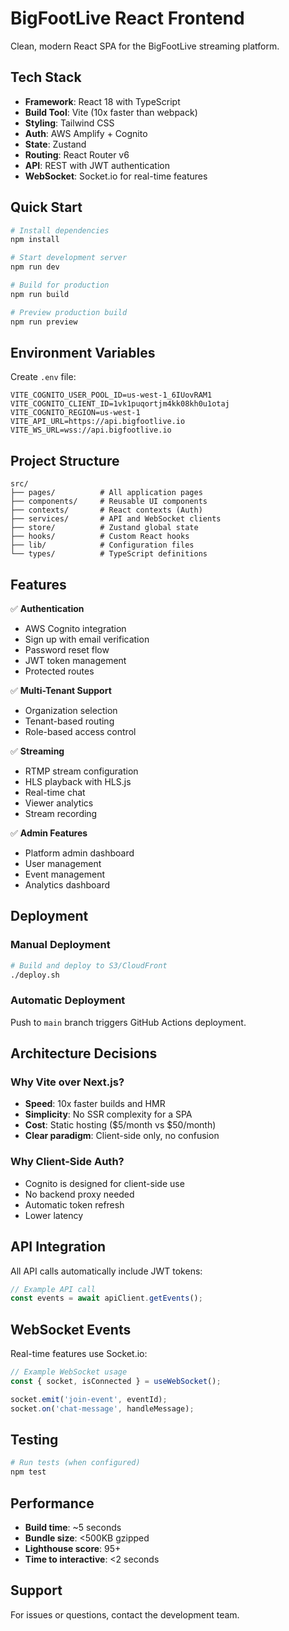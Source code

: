 # BigFootLive React Frontend

Clean, modern React SPA for the BigFootLive streaming platform.

## Tech Stack
- **Framework**: React 18 with TypeScript
- **Build Tool**: Vite (10x faster than webpack)
- **Styling**: Tailwind CSS
- **Auth**: AWS Amplify + Cognito
- **State**: Zustand
- **Routing**: React Router v6
- **API**: REST with JWT authentication
- **WebSocket**: Socket.io for real-time features

## Quick Start

```bash
# Install dependencies
npm install

# Start development server
npm run dev

# Build for production
npm run build

# Preview production build
npm run preview
```

## Environment Variables

Create `.env` file:

```env
VITE_COGNITO_USER_POOL_ID=us-west-1_6IUovRAM1
VITE_COGNITO_CLIENT_ID=1vk1puqortjm4kk08kh0u1otaj
VITE_COGNITO_REGION=us-west-1
VITE_API_URL=https://api.bigfootlive.io
VITE_WS_URL=wss://api.bigfootlive.io
```

## Project Structure

```
src/
├── pages/          # All application pages
├── components/     # Reusable UI components
├── contexts/       # React contexts (Auth)
├── services/       # API and WebSocket clients
├── store/          # Zustand global state
├── hooks/          # Custom React hooks
├── lib/            # Configuration files
└── types/          # TypeScript definitions
```

## Features

✅ **Authentication**
- AWS Cognito integration
- Sign up with email verification
- Password reset flow
- JWT token management
- Protected routes

✅ **Multi-Tenant Support**
- Organization selection
- Tenant-based routing
- Role-based access control

✅ **Streaming**
- RTMP stream configuration
- HLS playback with HLS.js
- Real-time chat
- Viewer analytics
- Stream recording

✅ **Admin Features**
- Platform admin dashboard
- User management
- Event management
- Analytics dashboard

## Deployment

### Manual Deployment

```bash
# Build and deploy to S3/CloudFront
./deploy.sh
```

### Automatic Deployment

Push to `main` branch triggers GitHub Actions deployment.

## Architecture Decisions

### Why Vite over Next.js?
- **Speed**: 10x faster builds and HMR
- **Simplicity**: No SSR complexity for a SPA
- **Cost**: Static hosting ($5/month vs $50/month)
- **Clear paradigm**: Client-side only, no confusion

### Why Client-Side Auth?
- Cognito is designed for client-side use
- No backend proxy needed
- Automatic token refresh
- Lower latency

## API Integration

All API calls automatically include JWT tokens:

```typescript
// Example API call
const events = await apiClient.getEvents();
```

## WebSocket Events

Real-time features use Socket.io:

```typescript
// Example WebSocket usage
const { socket, isConnected } = useWebSocket();

socket.emit('join-event', eventId);
socket.on('chat-message', handleMessage);
```

## Testing

```bash
# Run tests (when configured)
npm test
```

## Performance

- **Build time**: ~5 seconds
- **Bundle size**: <500KB gzipped
- **Lighthouse score**: 95+
- **Time to interactive**: <2 seconds

## Support

For issues or questions, contact the development team.